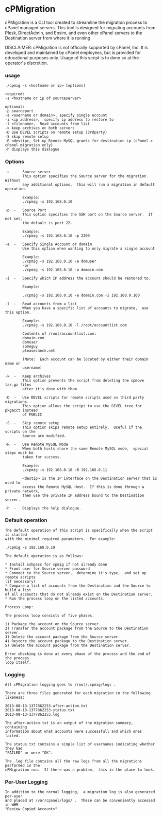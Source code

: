 cPMigration
==========

cPMigration is a CLI tool created to streamline the migration process to cPanel
managed servers.  This tool is designed for migrating accounts from Plesk,
DirectAdmin, and Ensim, and even other cPanel servers to the Destination server
from where it is running.

DISCLAIMER:
cPMigration is not officially supported by cPanel, Inc.  It is developed and maintained by cPanel employees,  but is provided for educational purposes only.  Usage of this script is to done so at the operator's discretion.

### usage

    ./cpmig -s <hostname or ip> [options]
        
    required:
    -s <hostname or ip of sourceserver>

    optional:
    -p sourceport    
    -a <username or domain>, specify single account
    -i <ip address>,  specify ip address to restore to
    -l <filename>,  Read accounts from list
    -k keep archives on both servers
    -D use DEVEL scripts on remote setup (3rdparty)
    -S skip remote setup
    -R <destip>, Set up Remote MySQL grants for destination ip (cPanel > cPanel migration only)
    -h displays this dialogue


### Options

    -s  -   Source server
            This option specifies the Source server for the migration.  Without
            any additional options,  this will run a migration in default operation.
            
            Example:
            ./cpmig -s 192.168.0.10
            
    -p  -   Source Port
            This option specifies the SSH port on the Source server.  If not set,
            the default is port 22.
            
            Example:
            ./cpmig -s 192.168.0.10 -p 2200
            
    -a  -   Specify Single Account or domain
            Use this option when wanting to only migrate a single account
            
            Example:
            ./cpmig -s 192.168.0.10 -a domuser
            -or-
            ./cpmig -s 192.168.0.10 -a domain.com

    -i  -   Specify which IP address the account should be restored to.

            Example:

            ./cpmig -s 192.168.0.10 -a domain.com -i 192.168.0.100

    -l  -   Read accounts from a list
            When you have a specific list of accounts to migrate,  use this option.
            
            Example:
            ./cpmig -s 192.168.0.10 -l /root/accountlist.com
            
            Contents of /root/accountlist.com:
            domain.com
            domuser
            someguy
            pleasecheck.net
            
            (Note:  Each account can be located by either their domain name or 
            username)
            
    -k  -   Keep archives
            This option prevents the script from deleting the cpmove tar.gz files 
            after it's done with them.
            
    -D  -   Use DEVEL scripts for remote scripts used on third party migrations.
            This option allows the script to use the DEVEL tree for pkgacct instead 
            of PUBLIC
            
    -S  -   Skip remote setup
            This option skips remote setup entirely.  Useful if the scripts on the 
            Source are modified.

    -R	-   Use Remote MySQL Mode
            When both hosts share the same Remote MySQL mode,  special steps must be
            taken for success.

            Example:
            ./cpmig -s 192.168.0.10 -R 192.168.0.11

            <destip> is the IP interface on the Destination server that is used to
            access the Remote MySQL Host.  If this is done through a private network,
            then use the private IP address bound to the Destination server.
            
    -h  -   Displays the help dialogue.

### Default operation

    The default operation of this script is specifically when the script is started
    with the minimal required parameters.  For example:
    
    ./cpmig -s 192.168.0.10
    
    The default operation is as follows:
    
    * Install sshpass for cpmig if not already done
    * Promt user for Source server password
    * Connect to the Source server,  determine it's type,  and set up remote scripts
    (if necessary)
    * Compare a list of accounts from the Destination and the Source to build a list
    of all accounts that do not already exist on the Destination server.
    * Run the process loop on the listed accounts.
    
    Process Loop:
    
    The process loop consists of five phases.
    
    1) Package the account on the Source server.
    2) Transfer the account package from the Source to the Destination server.
    3) Delete the account package from the Source server.
    4) Restore the account package to the Destination server.
    5) Delete the account package from the Destination server.
    
    Error checking is done at every phase of the process and the end of the process
    loop itself.


### Logging

    All cPMigration logging goes to /root/.cpmig/logs .  
    
    There are three files generated for each migration in the following likeness:
    
    2013-08-13-1377862253-after-action.txt
    2013-08-13-1377862253-status.txt
    2013-08-13-1377862253.log

    The after-action.txt is an output of the migration summary,  containing
    information about what accounts were successfull and which ones failed.
    
    The status.txt contains a simple list of usernames indicating whether they had
    "FAILED" or were "OK".
    
    The .log file contains all the raw logs from all the migrations performed in the
    cPMigration run.  If there was a problem,  this is the place to look.
    
### Per-User Logging
    
    In addition to the normal logging,  a migration log is also generated per-user
    and placed at /var/cpanel/logs/ .  These can be conveniently accessed in WHM
    "Review Copied Accounts"
    
